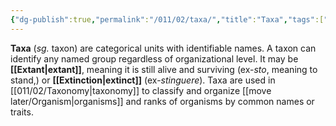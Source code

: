 ```yaml
---
{"dg-publish":true,"permalink":"/011/02/taxa/","title":"Taxa","tags":["BIOL422"],"noteIcon":"1","created":"2024-09-26T13:45:04.135-07:00","updated":"2024-10-03T22:31:44.691-07:00"}
---
```


**Taxa** (*sg.* taxon) are categorical units with identifiable names. A taxon can identify any named group regardless of organizational level. It may be **[[Extant\|extant]]**, meaning it is still alive and surviving (ex-*sto*, meaning to stand,) or **[[Extinction\|extinct]]** (ex-*stinguere*). Taxa are used in [[011/02/Taxonomy\|taxonomy]] to classify and organize [[move later/Organism\|organisms]] and ranks of organisms by common names or traits.
